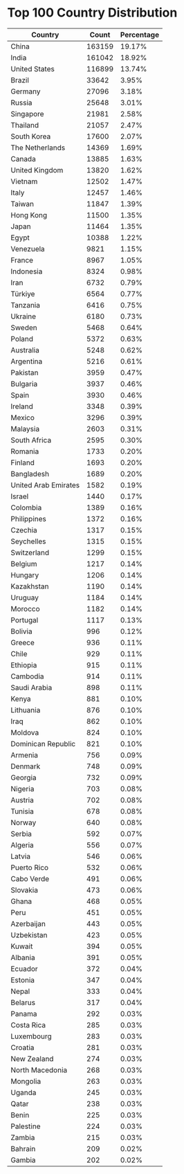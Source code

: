 # Top 100 Country Distribution
| Country | Count | Percentage |
|----|----|----|
| China | 163159 | 19.17% |
| India | 161042 | 18.92% |
| United States | 116899 | 13.74% |
| Brazil | 33642 | 3.95% |
| Germany | 27096 | 3.18% |
| Russia | 25648 | 3.01% |
| Singapore | 21981 | 2.58% |
| Thailand | 21057 | 2.47% |
| South Korea | 17600 | 2.07% |
| The Netherlands | 14369 | 1.69% |
| Canada | 13885 | 1.63% |
| United Kingdom | 13820 | 1.62% |
| Vietnam | 12502 | 1.47% |
| Italy | 12457 | 1.46% |
| Taiwan | 11847 | 1.39% |
| Hong Kong | 11500 | 1.35% |
| Japan | 11464 | 1.35% |
| Egypt | 10388 | 1.22% |
| Venezuela | 9821 | 1.15% |
| France | 8967 | 1.05% |
| Indonesia | 8324 | 0.98% |
| Iran | 6732 | 0.79% |
| Türkiye | 6564 | 0.77% |
| Tanzania | 6416 | 0.75% |
| Ukraine | 6180 | 0.73% |
| Sweden | 5468 | 0.64% |
| Poland | 5372 | 0.63% |
| Australia | 5248 | 0.62% |
| Argentina | 5216 | 0.61% |
| Pakistan | 3959 | 0.47% |
| Bulgaria | 3937 | 0.46% |
| Spain | 3930 | 0.46% |
| Ireland | 3348 | 0.39% |
| Mexico | 3296 | 0.39% |
| Malaysia | 2603 | 0.31% |
| South Africa | 2595 | 0.30% |
| Romania | 1733 | 0.20% |
| Finland | 1693 | 0.20% |
| Bangladesh | 1689 | 0.20% |
| United Arab Emirates | 1582 | 0.19% |
| Israel | 1440 | 0.17% |
| Colombia | 1389 | 0.16% |
| Philippines | 1372 | 0.16% |
| Czechia | 1317 | 0.15% |
| Seychelles | 1315 | 0.15% |
| Switzerland | 1299 | 0.15% |
| Belgium | 1217 | 0.14% |
| Hungary | 1206 | 0.14% |
| Kazakhstan | 1190 | 0.14% |
| Uruguay | 1184 | 0.14% |
| Morocco | 1182 | 0.14% |
| Portugal | 1117 | 0.13% |
| Bolivia | 996 | 0.12% |
| Greece | 936 | 0.11% |
| Chile | 929 | 0.11% |
| Ethiopia | 915 | 0.11% |
| Cambodia | 914 | 0.11% |
| Saudi Arabia | 898 | 0.11% |
| Kenya | 881 | 0.10% |
| Lithuania | 876 | 0.10% |
| Iraq | 862 | 0.10% |
| Moldova | 824 | 0.10% |
| Dominican Republic | 821 | 0.10% |
| Armenia | 756 | 0.09% |
| Denmark | 748 | 0.09% |
| Georgia | 732 | 0.09% |
| Nigeria | 703 | 0.08% |
| Austria | 702 | 0.08% |
| Tunisia | 678 | 0.08% |
| Norway | 640 | 0.08% |
| Serbia | 592 | 0.07% |
| Algeria | 556 | 0.07% |
| Latvia | 546 | 0.06% |
| Puerto Rico | 532 | 0.06% |
| Cabo Verde | 491 | 0.06% |
| Slovakia | 473 | 0.06% |
| Ghana | 468 | 0.05% |
| Peru | 451 | 0.05% |
| Azerbaijan | 443 | 0.05% |
| Uzbekistan | 423 | 0.05% |
| Kuwait | 394 | 0.05% |
| Albania | 391 | 0.05% |
| Ecuador | 372 | 0.04% |
| Estonia | 347 | 0.04% |
| Nepal | 333 | 0.04% |
| Belarus | 317 | 0.04% |
| Panama | 292 | 0.03% |
| Costa Rica | 285 | 0.03% |
| Luxembourg | 283 | 0.03% |
| Croatia | 281 | 0.03% |
| New Zealand | 274 | 0.03% |
| North Macedonia | 268 | 0.03% |
| Mongolia | 263 | 0.03% |
| Uganda | 245 | 0.03% |
| Qatar | 238 | 0.03% |
| Benin | 225 | 0.03% |
| Palestine | 224 | 0.03% |
| Zambia | 215 | 0.03% |
| Bahrain | 209 | 0.02% |
| Gambia | 202 | 0.02% |

